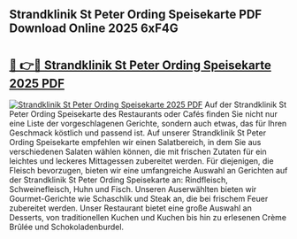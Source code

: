 ## Strandklinik St Peter Ording Speisekarte PDF Download Online 2025 6xF4G

# <h2><a href="http://gc8g08.nevu.top/?p=Strandklinik+St+Peter+Ording+Speisekarte">🔗 👉🔴 Strandklinik St Peter Ording Speisekarte 2025 PDF</a></h2>

[![Strandklinik St Peter Ording Speisekarte 2025 PDF](https://i.imgur.com/dBaPXMq.png)](http://gc8g08.nevu.top/?p=Strandklinik+St+Peter+Ording+Speisekarte)
Auf der Strandklinik St Peter Ording Speisekarte des Restaurants oder Cafés finden Sie nicht nur eine Liste der vorgeschlagenen Gerichte, sondern auch etwas, das für Ihren Geschmack köstlich und passend ist. Auf unserer Strandklinik St Peter Ording Speisekarte empfehlen wir einen Salatbereich, in dem Sie aus verschiedenen Salaten wählen können, die mit frischen Zutaten für ein leichtes und leckeres Mittagessen zubereitet werden. Für diejenigen, die Fleisch bevorzugen, bieten wir eine umfangreiche Auswahl an Gerichten auf der Strandklinik St Peter Ording Speisekarte an: Rindfleisch, Schweinefleisch, Huhn und Fisch. Unseren Auserwählten bieten wir Gourmet-Gerichte wie Schaschlik und Steak an, die bei frischem Feuer zubereitet werden. Unser Restaurant bietet eine große Auswahl an Desserts, von traditionellen Kuchen und Kuchen bis hin zu erlesenen Crème Brûlée und Schokoladenburdel.
